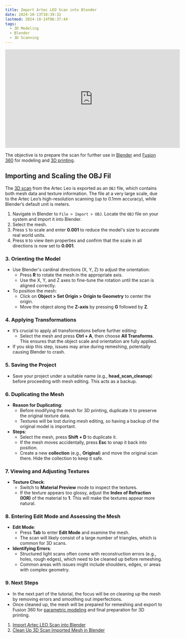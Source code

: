 ```yaml
---
title: Import Artec LEO Scan into Blender
date: 2024-10-13T18:39:32
lastmod: 2024-10-14T06:37:44
tags:
  - 3D Modeling
  - Blender
  - 3D Scanning
---
```


<div class="video-grid">
<div class="iframe-16-9-container">
<iframe class="youTubeIframe" width="560" height="315" src="https://www.youtube.com/embed/-8Tvn8UFG0Y" title="YouTube video player" frameborder="0" allow="accelerometer; autoplay; clipboard-write; encrypted-media; gyroscope; picture-in-picture; web-share" allowfullscreen></iframe>
</div>
</div>

The objective is to prepare the scan for further use in [Blender](./blender.md) and [Fusion 360](../fusion-360/fusion-360.md) for modeling and [3D printing](../../digital-fabrication/3d-printing/3d-printing.md).

## Importing and Scaling the OBJ Fil

The [3D scan](../3d-scanning.md) from the Artec Leo is exported as an `OBJ` file, which contains both mesh data and texture information. The file at a very large scale, due to the Artec Leo’s high-resolution scanning (up to 0.1mm accuracy), while Blender’s default unit is meters.

1. Navigate in Blender to `File > Import > OBJ`. Locate the `OBJ` file on your system and import it into Blender.
2. Select the mesh.
3. Press `S` to scale and enter **0.001** to reduce the model's size to accurate real world units.
4. Press `N` to view item properties and confirm that the scale in all directions is now set to **0.001**.

### 3. **Orienting the Model**

- Use Blender's cardinal directions (X, Y, Z) to adjust the orientation:
  - Press **R** to rotate the mesh in the appropriate axis.
  - Use the X, Y, and Z axes to fine-tune the rotation until the scan is aligned correctly.
- To position the mesh:
  - Click on **Object > Set Origin > Origin to Geometry** to center the origin.
  - Move the object along the **Z-axis** by pressing **G** followed by **Z**.

### 4. **Applying Transformations**

- It’s crucial to apply all transformations before further editing:
  - Select the mesh and press **Ctrl + A**, then choose **All Transforms**. This ensures that the object scale and orientation are fully applied.
- If you skip this step, issues may arise during remeshing, potentially causing Blender to crash.

### 5. **Saving the Project**

- Save your project under a suitable name (e.g., **head_scan_cleanup**) before proceeding with mesh editing. This acts as a backup.

### 6. **Duplicating the Mesh**

- **Reason for Duplicating**:
  - Before modifying the mesh for 3D printing, duplicate it to preserve the original texture data.
  - Textures will be lost during mesh editing, so having a backup of the original model is important.
- **Steps**:
  - Select the mesh, press **Shift + D** to duplicate it.
  - If the mesh moves accidentally, press **Esc** to snap it back into position.
  - Create a new **collection** (e.g., **Original**) and move the original scan there. Hide the collection to keep it safe.

### 7. **Viewing and Adjusting Textures**

- **Texture Check**:
  - Switch to **Material Preview** mode to inspect the textures.
  - If the texture appears too glossy, adjust the **Index of Refraction (IOR)** of the material to **1**. This will make the textures appear more natural.

### 8. **Entering Edit Mode and Assessing the Mesh**

- **Edit Mode**:
  - Press **Tab** to enter **Edit Mode** and examine the mesh.
  - The scan will likely consist of a large number of triangles, which is common for 3D scans.
- **Identifying Errors**:
  - Structured light scans often come with reconstruction errors (e.g., holes, rough edges), which need to be cleaned up before remeshing.
  - Common areas with issues might include shoulders, edges, or areas with complex geometry.

### 9. **Next Steps**

- In the next part of the tutorial, the focus will be on cleaning up the mesh by removing errors and smoothing out imperfections.
- Once cleaned up, the mesh will be prepared for remeshing and export to Fusion 360 for [parametric modeling](../parametric-modeling.md) and final preparation for 3D printing.

1. [Import Artec LEO Scan into Blender](https://youtu.be/-8Tvn8UFG0Y)
2. [Clean Up 3D Scan Imported Mesh in Blender](https://youtu.be/f7F8jNDWae0)
